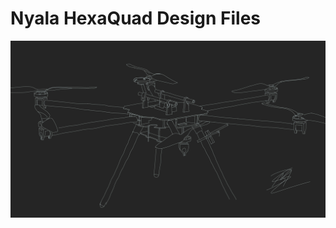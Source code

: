 # Nyala HexaQuad Design Files

<a href="https://github.com/landrs-toolkit/LANDRs-Science-Drone/blob/main/docs/Images/Aesthetic/HexaQuadTracing.jpg">
         <img alt="3DPrintBanner" src="../docs/Images/Aesthetic/HexaQuadTracing.jpg">
 </a>
